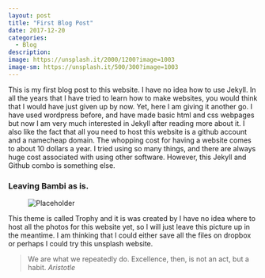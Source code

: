 ```yaml
---
layout: post
title: "First Blog Post"
date: 2017-12-20
categories:
  - Blog
description: 
image: https://unsplash.it/2000/1200?image=1003
image-sm: https://unsplash.it/500/300?image=1003
---
```

This is my first blog post to this website. I have no idea how to use Jekyll. In all the years that I have tried to learn how to make websites, you would think that I would have just given up by now. Yet, here I am giving it another go. I have used wordpress before, and have made basic html and css webpages but now I am very much interested in   Jekyll after reading more about it. I also like the fact that all you need to host this website is a github account and a namecheap domain. The whopping cost for having a website comes to about 10 dollars a year. I tried using so many things, and there are always huge cost associated with using other software. However, this Jekyll and Github combo is something else. 

<h3>Leaving Bambi as is.</h3>
<figure>
  <img src="https://unsplash.it/2000/1200?image=1003" alt="Placeholder"/>
</figure>
This theme is called Trophy and it is was created by 
I have no idea where to host all the photos for this website yet, so I will just leave this picture up in the meantime. I am thinking that I could either save all the files on dropbox or perhaps I could try this unsplash website.

<blockquote>
  We are what we repeatedly do. Excellence, then, is not an act, but a habit.
  <cite>Aristotle</cite>
</blockquote>



